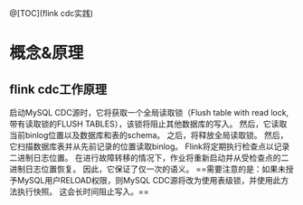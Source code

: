 @[TOC](flink cdc实践)
# 概念&原理
## flink cdc工作原理
启动MySQL CDC源时，它将获取一个全局读取锁（Flush table with read lock,带有读取锁的FLUSH TABLES），该锁将阻止其他数据库的写入。 然后，它读取当前binlog位置以及数据库和表的schema。 之后，将释放全局读取锁。 然后，它扫描数据库表并从先前记录的位置读取binlog。 Flink将定期执行检查点以记录二进制日志位置。 在进行故障转移的情况下，作业将重新启动并从受检查点的二进制日志位置恢复。 因此，它保证了仅一次的语义。
==需要注意的是：如果未授予MySQL用户RELOAD权限，则MySQL CDC源将改为使用表级锁，并使用此方法执行快照。 这会长时间阻止写入。==
